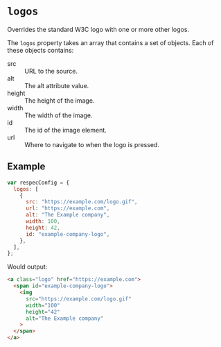 # `logos`

Overrides the standard W3C logo with one or more other logos.

The `logos` property takes an array that contains a set of objects. Each of these objects contains:

<dl>
  <dt>src</dt>
  <dd>URL to the source.</dd>
  <dt>alt</dt>
  <dd>The alt attribute value.</dd>
  <dt>height</dt>
  <dd>The height of the image.</dd>
  <dt>width</dt>
  <dd>The width of the image.</dd>
  <dt>id</dt>
  <dd>The id of the image element.</dd>
  <dt>url</dt>
  <dd>Where to navigate to when the logo is pressed.</dd>
</dl>

## Example

```js "example": "Add a custom logo at top of page."
var respecConfig = {
  logos: [
    {
      src: "https://example.com/logo.gif",
      url: "https://example.com",
      alt: "The Example company",
      width: 100,
      height: 42,
      id: "example-company-logo",
    },
  ],
};
```

Would output:

```html
<a class="logo" href="https://example.com">
  <span id="example-company-logo">
    <img
      src="https://example.com/logo.gif"
      width="100"
      height="42"
      alt="The Example company"
    >
  </span>
</a>
```
